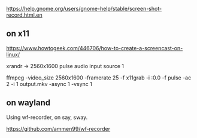 

https://help.gnome.org/users/gnome-help/stable/screen-shot-record.html.en


on x11
------
https://www.howtogeek.com/446706/how-to-create-a-screencast-on-linux/

xrandr
-> 2560x1600
pulse audio input source
1

ffmpeg -video_size 2560x1600 -framerate 25 -f x11grab -i :0.0 -f pulse -ac 2 -i 1 output.mkv -async 1 -vsync 1

on wayland
----------
Using wf-recorder, on say, sway.

https://github.com/ammen99/wf-recorder
